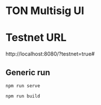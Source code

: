 # TON Multisig UI

# Testnet URL 

   http://localhost:8080/?testnet=true#

## Generic run
```
npm run serve
```

```
npm run build
```